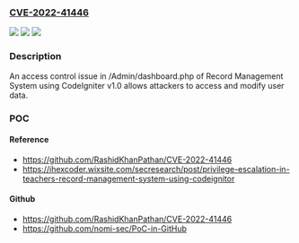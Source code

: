 ### [CVE-2022-41446](https://cve.mitre.org/cgi-bin/cvename.cgi?name=CVE-2022-41446)
![](https://img.shields.io/static/v1?label=Product&message=n%2Fa&color=blue)
![](https://img.shields.io/static/v1?label=Version&message=n%2Fa&color=blue)
![](https://img.shields.io/static/v1?label=Vulnerability&message=n%2Fa&color=brighgreen)

### Description

An access control issue in /Admin/dashboard.php of Record Management System using CodeIgniter v1.0 allows attackers to access and modify user data.

### POC

#### Reference
- https://github.com/RashidKhanPathan/CVE-2022-41446
- https://ihexcoder.wixsite.com/secresearch/post/privilege-escalation-in-teachers-record-management-system-using-codeignitor

#### Github
- https://github.com/RashidKhanPathan/CVE-2022-41446
- https://github.com/nomi-sec/PoC-in-GitHub

